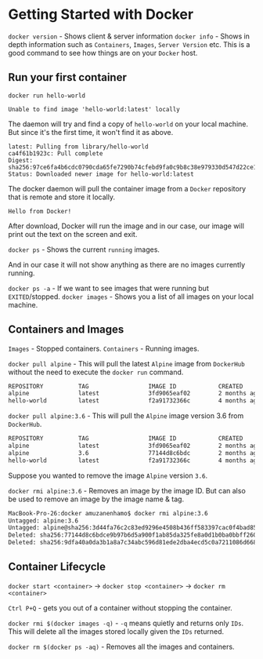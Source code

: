 # Getting Started with Docker

`docker version` - Shows client & server information
`docker info` - Shows in depth information such as `Containers`, `Images`, `Server Version` etc. This is a good command to see how things are on your `Docker` host.

## Run your first container

`docker run hello-world`

```
Unable to find image 'hello-world:latest' locally
```
The daemon will try and find a copy of `hello-world` on your local machine. But since it's the first time, it won't find it as above.

```
latest: Pulling from library/hello-world
ca4f61b1923c: Pull complete 
Digest: sha256:97ce6fa4b6cdc0790cda65fe7290b74cfebd9fa0c9b8c38e979330d547d22ce1
Status: Downloaded newer image for hello-world:latest
```
The docker daemon will pull the container image from a `Docker` repository that is remote and store it locally.

```
Hello from Docker!
```

After download, Docker will run the image and in our case, our image will print out the text on the screen and exit.

`docker ps` - Shows the current `running` images.

And in our case it will not show anything as there are no images currently running.

`docker ps -a` - If we want to see images that were running but `EXITED`/stopped.
`docker images` - Shows you a list of all images on your local machine.

## Containers and Images

`Images` - Stopped containers.
`Containers` - Running images.

`docker pull alpine` - This will pull the latest `Alpine` image from `DockerHub` without the need to execute the `docker run` command.

```bash
REPOSITORY          TAG                 IMAGE ID            CREATED             SIZE
alpine              latest              3fd9065eaf02        2 months ago        4.15MB
hello-world         latest              f2a91732366c        4 months ago        1.85kB
```

`docker pull alpine:3.6` - This will pull the `Alpine` image version 3.6 from `DockerHub`.

```bash
REPOSITORY          TAG                 IMAGE ID            CREATED             SIZE
alpine              latest              3fd9065eaf02        2 months ago        4.15MB
alpine              3.6                 77144d8c6bdc        2 months ago        3.97MB
hello-world         latest              f2a91732366c        4 months ago        1.85kB
```

Suppose you wanted to remove the image `Alpine` version `3.6`.

`docker rmi alpine:3.6` - Removes an image by the image ID. But can also be used to remove an image by the image name & tag.

```bash
MacBook-Pro-26:docker amuzanenhamo$ docker rmi alpine:3.6
Untagged: alpine:3.6
Untagged: alpine@sha256:3d44fa76c2c83ed9296e4508b436ff583397cac0f4bad85c2b4ecc193ddb5106
Deleted: sha256:77144d8c6bdce9b97b6d5a900f1ab85da325fe8a0d1b0ba0bbff2609befa2dda
Deleted: sha256:9dfa40a0da3b1a8a7c34abc596d81ede2dba4ecd5c0a7211086d6685da1ce6ef
```

## Container Lifecycle

`docker start <container>` -> `docker stop <container>` -> `docker rm <container>`

`Ctrl P+Q` - gets you out of a container without stopping the container.

`docker rmi $(docker images -q)` - `-q` means quietly and returns only `IDs`. This will delete all the images stored locally given the `IDs` returned.

`docker rm $(docker ps -aq)` - Removes all the images and containers.